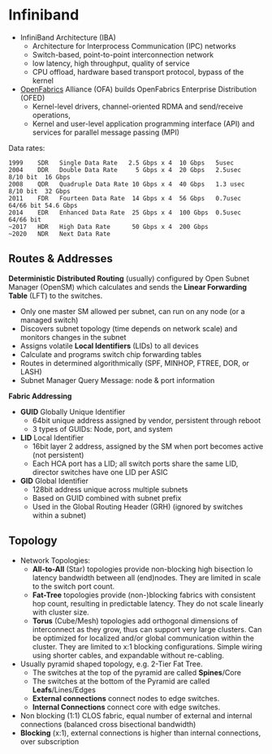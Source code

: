 # Infiniband

* InfiniBand Architecture (IBA)
  - Architecture for Interprocess Communication (IPC) networks
  - Switch-based, point-to-point interconnection network 
  - low latency, high throughput, quality of service 
  - CPU offload, hardware based transport protocol, bypass of the kernel
* [OpenFabrics][02] Alliance (OFA) builds OpenFabrics Enterprise Distribution (OFED)
  - Kernel-level drivers, channel-oriented RDMA and send/receive operations,
  - Kernel and user-level application programming interface (API) and services for parallel message passing (MPI)

Data rates:

```
1999    SDR   Single Data Rate   2.5 Gbps x 4  10 Gbps   5usec        
2004    DDR   Double Data Rate     5 Gbps x 4  20 Gbps   2.5usec   8/10 bit  16 Gbps
2008    QDR   Quadruple Data Rate 10 Gbps x 4  40 Gbps   1.3 usec  8/10 bit  32 Gbps
2011    FDR   Fourteen Data Rate  14 Gbps x 4  56 Gbps   0.7usec   64/66 bit 54.6 Gbps
2014    EDR   Enhanced Data Rate  25 Gbps x 4  100 Gbps  0.5usec   64/66 bit    
~2017   HDR   High Data Rate      50 Gbps x 4  200 Gbps           
~2020   NDR   Next Data Rate 
```

## Routes & Addresses

**Deterministic Distributed Routing** (usually) configured by Open Subnet Manager (OpenSM) which calculates and sends the **Linear Forwarding Table** (LFT) to the switches.

* Only one master SM allowed per subnet, can run on any node (or a managed switch)
* Discovers subnet topology (time depends on network scale) and monitors changes in the subnet
* Assigns volatile **Local Identifiers** (LIDs) to all devices
* Calculate and programs switch chip forwarding tables
* Routes in determined algorithmically (SPF, MINHOP, FTREE, DOR, or LASH) 
* Subnet Manager Query Message: node & port information

**Fabric Addressing**

* **GUID** Globally Unique Identifier
  - 64bit unique address assigned by vendor, persistent through reboot
  - 3 types of GUIDs: Node, port, and system
* **LID** Local Identifier
  - 16bit layer 2 address, assigned by the SM when port becomes active (not persistent)
  - Each HCA port has a LID; all switch ports share the same LID, director switches have one LID per ASIC
* **GID** Global Identifier
  - 128bit address unique across multiple subnets
  - Based on GUID combined with subnet prefix
  - Used in the Global Routing Header (GRH) (ignored by switches within a subnet)

## Topology 

* Network Topologies:
  - **All-to-All** (Star) topologies provide non-blocking high bisection lo latency bandwidth between all (end)nodes. They are limited in scale to the switch port count.
  - **Fat-Tree** topologies provide (non-)blocking fabrics with consistent hop count, resulting in predictable latency. They do not scale linearly with cluster size.
  - **Torus** (Cube/Mesh) topologies add orthogonal dimensions of interconnect as they grow, thus can support very large clusters. Can be optimized for localized and/or global communication within the cluster. They are limited to x:1 blocking configurations. Simple wiring using shorter cables, and expandable without re-cabling. 
* Usually pyramid shaped topology, e.g. 2-Tier Fat Tree.
  - The switches at the top of the pyramid are called **Spines**/Core
  - The switches at the bottom of the Pyramid are called **Leafs**/Lines/Edges
  - **External connections** connect nodes to edge switches.
  - **Internal Connections** connect core with edge switches. 
* Non blocking (1:1) CLOS fabric, equal number of external and internal connections (balanced cross bisectional bandwidth)
* **Blocking** (x:1), external connections is higher than internal connections, over subscription


[02]: https://www.openfabrics.org/
